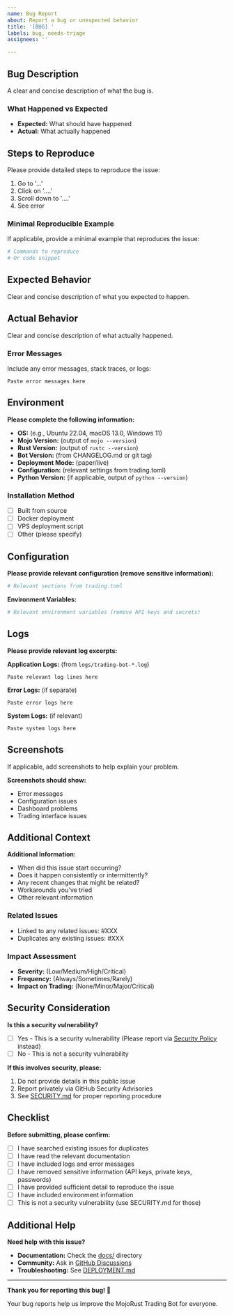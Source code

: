 ```yaml
---
name: Bug Report
about: Report a bug or unexpected behavior
title: '[BUG] '
labels: bug, needs-triage
assignees: ''

---
```


## Bug Description

A clear and concise description of what the bug is.

### What Happened vs Expected

- **Expected:** What should have happened
- **Actual:** What actually happened

## Steps to Reproduce

Please provide detailed steps to reproduce the issue:

1. Go to '...'
2. Click on '....'
3. Scroll down to '....'
4. See error

### Minimal Reproducible Example

If applicable, provide a minimal example that reproduces the issue:

```bash
# Commands to reproduce
# Or code snippet
```

## Expected Behavior

Clear and concise description of what you expected to happen.

## Actual Behavior

Clear and concise description of what actually happened.

### Error Messages

Include any error messages, stack traces, or logs:

```
Paste error messages here
```

## Environment

**Please complete the following information:**

- **OS:** (e.g., Ubuntu 22.04, macOS 13.0, Windows 11)
- **Mojo Version:** (output of `mojo --version`)
- **Rust Version:** (output of `rustc --version`)
- **Bot Version:** (from CHANGELOG.md or git tag)
- **Deployment Mode:** (paper/live)
- **Configuration:** (relevant settings from trading.toml)
- **Python Version:** (if applicable, output of `python --version`)

### Installation Method

- [ ] Built from source
- [ ] Docker deployment
- [ ] VPS deployment script
- [ ] Other (please specify)

## Configuration

**Please provide relevant configuration (remove sensitive information):**

```toml
# Relevant sections from trading.toml
```

**Environment Variables:**
```bash
# Relevant environment variables (remove API keys and secrets)
```

## Logs

**Please provide relevant log excerpts:**

**Application Logs:** (from `logs/trading-bot-*.log`)
```
Paste relevant log lines here
```

**Error Logs:** (if separate)
```
Paste error logs here
```

**System Logs:** (if relevant)
```
Paste system logs here
```

## Screenshots

If applicable, add screenshots to help explain your problem.

**Screenshots should show:**
- Error messages
- Configuration issues
- Dashboard problems
- Trading interface issues

## Additional Context

**Additional Information:**
- When did this issue start occurring?
- Does it happen consistently or intermittently?
- Any recent changes that might be related?
- Workarounds you've tried
- Other relevant information

### Related Issues

- Linked to any related issues: #XXX
- Duplicates any existing issues: #XXX

### Impact Assessment

- **Severity:** (Low/Medium/High/Critical)
- **Frequency:** (Always/Sometimes/Rarely)
- **Impact on Trading:** (None/Minor/Major/Critical)

## Security Consideration

**Is this a security vulnerability?**

- [ ] Yes - This is a security vulnerability (Please report via [Security Policy](../../SECURITY.md) instead)
- [ ] No - This is not a security vulnerability

**If this involves security, please:**
1. Do not provide details in this public issue
2. Report privately via GitHub Security Advisories
3. See [SECURITY.md](../../SECURITY.md) for proper reporting procedure

## Checklist

**Before submitting, please confirm:**

- [ ] I have searched existing issues for duplicates
- [ ] I have read the relevant documentation
- [ ] I have included logs and error messages
- [ ] I have removed sensitive information (API keys, private keys, passwords)
- [ ] I have provided sufficient detail to reproduce the issue
- [ ] I have included environment information
- [ ] This is not a security vulnerability (use SECURITY.md for those)

## Additional Help

**Need help with this issue?**

- **Documentation:** Check the [docs/](../../docs/) directory
- **Community:** Ask in [GitHub Discussions](https://github.com/SynergiaOS/MojoRust/discussions)
- **Troubleshooting:** See [DEPLOYMENT.md](../../DEPLOYMENT.md#troubleshooting)

---

**Thank you for reporting this bug! 🐛**

Your bug reports help us improve the MojoRust Trading Bot for everyone.